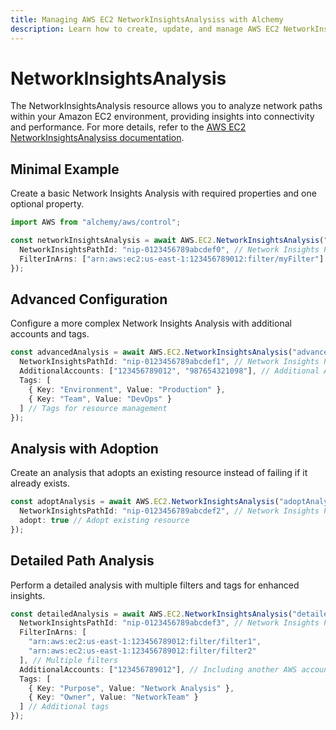 ```yaml
---
title: Managing AWS EC2 NetworkInsightsAnalysiss with Alchemy
description: Learn how to create, update, and manage AWS EC2 NetworkInsightsAnalysiss using Alchemy Cloud Control.
---
```


# NetworkInsightsAnalysis

The NetworkInsightsAnalysis resource allows you to analyze network paths within your Amazon EC2 environment, providing insights into connectivity and performance. For more details, refer to the [AWS EC2 NetworkInsightsAnalysiss documentation](https://docs.aws.amazon.com/ec2/latest/userguide/).

## Minimal Example

Create a basic Network Insights Analysis with required properties and one optional property.

```ts
import AWS from "alchemy/aws/control";

const networkInsightsAnalysis = await AWS.EC2.NetworkInsightsAnalysis("basicAnalysis", {
  NetworkInsightsPathId: "nip-0123456789abcdef0", // Network Insights Path ID
  FilterInArns: ["arn:aws:ec2:us-east-1:123456789012:filter/myFilter"] // Optional filter
});
```

## Advanced Configuration

Configure a more complex Network Insights Analysis with additional accounts and tags.

```ts
const advancedAnalysis = await AWS.EC2.NetworkInsightsAnalysis("advancedAnalysis", {
  NetworkInsightsPathId: "nip-0123456789abcdef1", // Network Insights Path ID
  AdditionalAccounts: ["123456789012", "987654321098"], // Additional AWS accounts to include
  Tags: [
    { Key: "Environment", Value: "Production" },
    { Key: "Team", Value: "DevOps" }
  ] // Tags for resource management
});
```

## Analysis with Adoption

Create an analysis that adopts an existing resource instead of failing if it already exists.

```ts
const adoptAnalysis = await AWS.EC2.NetworkInsightsAnalysis("adoptAnalysis", {
  NetworkInsightsPathId: "nip-0123456789abcdef2", // Network Insights Path ID
  adopt: true // Adopt existing resource
});
```

## Detailed Path Analysis

Perform a detailed analysis with multiple filters and tags for enhanced insights.

```ts
const detailedAnalysis = await AWS.EC2.NetworkInsightsAnalysis("detailedAnalysis", {
  NetworkInsightsPathId: "nip-0123456789abcdef3", // Network Insights Path ID
  FilterInArns: [
    "arn:aws:ec2:us-east-1:123456789012:filter/filter1",
    "arn:aws:ec2:us-east-1:123456789012:filter/filter2"
  ], // Multiple filters
  AdditionalAccounts: ["123456789012"], // Including another AWS account
  Tags: [
    { Key: "Purpose", Value: "Network Analysis" },
    { Key: "Owner", Value: "NetworkTeam" }
  ] // Additional tags
});
```